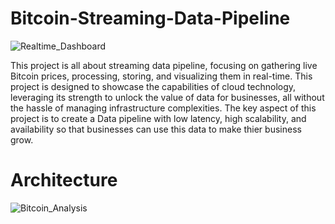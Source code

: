 # Bitcoin-Streaming-Data-Pipeline

![Realtime_Dashboard](https://github.com/MdAhmedKhan/Bitcoin_Real-time_analysis/assets/47691372/a5b62539-3bb5-4ac0-a75e-300f07c7dc0e)

This project is all about streaming data pipeline, focusing on gathering live Bitcoin prices, processing, storing, and visualizing them in real-time. This project is designed to showcase the capabilities of cloud technology, leveraging its strength to unlock the value of data for businesses, all without the hassle of managing infrastructure complexities. The key aspect of this project is to create a Data pipeline with low latency, high scalability, and availability so that businesses can use this data to make thier business grow.

# Architecture
![Bitcoin_Analysis](https://github.com/MdAhmedKhan/Bitcoin_Streaming-Data-Pipeline/assets/47691372/0e2c4155-edd7-4e69-b622-fa161fa747c9)









